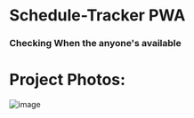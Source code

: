 # Schedule-Tracker PWA
### Checking When the anyone's available

# Project Photos: 
![image](https://user-images.githubusercontent.com/90143712/193704796-cf2a3192-4038-48db-89e7-f64f3d97f29e.png)
